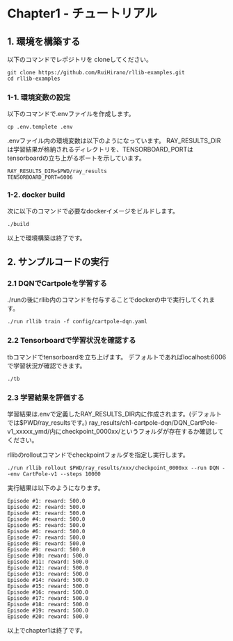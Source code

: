 # Chapter1 - チュートリアル

## 1. 環境を構築する

以下のコマンドでレポジトリを cloneしてください。
```
git clone https://github.com/RuiHirano/rllib-examples.git
cd rllib-examples
```

### 1-1. 環境変数の設定
以下のコマンドで.envファイルを作成します。
```
cp .env.templete .env
```

.envファイル内の環境変数は以下のようになっています。
RAY_RESULTS_DIRは学習結果が格納されるディレクトリを、TENSORBOARD_PORTはtensorboardの立ち上がるポートを示しています。
```
RAY_RESULTS_DIR=$PWD/ray_results
TENSORBOARD_PORT=6006
```

### 1-2. docker build
次に以下のコマンドで必要なdockerイメージをビルドします。
```
./build
```

以上で環境構築は終了です。

## 2. サンプルコードの実行

### 2.1 DQNでCartpoleを学習する
./runの後にrllib内のコマンドを付与することでdockerの中で実行してくれます。
```
./run rllib train -f config/cartpole-dqn.yaml
```

### 2.2 Tensorboardで学習状況を確認する
tbコマンドでtensorboardを立ち上げます。
デフォルトであればlocalhost:6006で学習状況が確認できます。
```
./tb
```

### 2.3 学習結果を評価する
学習結果は.envで定義したRAY_RESULTS_DIR内に作成されます。(デフォルトでは$PWD/ray_resultsです。)
ray_results/ch1-cartpole-dqn/DQN_CartPole-v1_xxxxx_ymd/内にcheckpoint_0000xx/というフォルダが存在するか確認してください。

rllibのrolloutコマンドでcheckpointフォルダを指定し実行します。
```
./run rllib rollout $PWD/ray_results/xxx/checkpoint_0000xx --run DQN --env CartPole-v1 --steps 10000
```
実行結果は以下のようになります。
```
Episode #1: reward: 500.0
Episode #2: reward: 500.0
Episode #3: reward: 500.0
Episode #4: reward: 500.0
Episode #5: reward: 500.0
Episode #6: reward: 500.0
Episode #7: reward: 500.0
Episode #8: reward: 500.0
Episode #9: reward: 500.0
Episode #10: reward: 500.0
Episode #11: reward: 500.0
Episode #12: reward: 500.0
Episode #13: reward: 500.0
Episode #14: reward: 500.0
Episode #15: reward: 500.0
Episode #16: reward: 500.0
Episode #17: reward: 500.0
Episode #18: reward: 500.0
Episode #19: reward: 500.0
Episode #20: reward: 500.0
```

以上でchapter1は終了です。